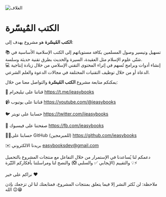 ![الغلاف](https://user-images.githubusercontent.com/7662492/229292091-6b465fe7-93e9-4a04-9f49-5e5c26a8aa9b.png)

# الكتب المٌيسّرة

**الكتب المُيسّرة** هو مشروع يهدف إلى:

📚 تسهيل وتيسير وصول المسلمين بكافة مستوياتهم إلى الكتب الإسلامية الأساسية في شتّى علوم الإسلام مثل العقيدة، السيرة والحديث بطرق تقنية حديثة وسلسة.  
💻 إنشاء أدوات وبرامج تُسهم في إثراء المحتوى التقني الإسلامي من خلال زيادة إنتاجية الدعاة أو من خلال توظيف التقنيات المختلفة في مجالات الدعوة والعلم الشرعي.

يمكنكم متابعة مشروع **الكتب المُيسّرة** والتواصل معنا من خلال:

💬 قناتنا على تيليجرام
https://t.me/ieasybooks

📹 قناتنا على يوتيوب
https://youtube.com/@ieasybooks

🐦 حسابنا على تويتر
https://twitter.com/iieasybooks

📜 صفحتنا على فيسبوك
https://fb.com/ieasybooks

👨‍💻حسابنا على GitHub (للمبرمجين)
https://github.com/ieasybooks

✉️ بريدنا الالكتروني
easybooksdev@gmail.com

دعمكم لنا يُساعدنا في الإستمرار من خلال التفاعل مع منتجات المشروع بالتحميل والتقييم (الإيجابي ✅ والسلبي ❎) والنصح لنا ومراسلتنا بأفكاركم النّيّرة 💡⚡️

نراكم على خير ❤️

ملاحظة: لن نُكثر النشر إلا فيما يتعلق بمنتجات المشروع، فمتابعتك لنا لن تزجعك بإذن الله 😉😁
